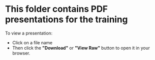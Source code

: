 # This folder contains PDF presentations for the training

To view a presentation:
- Click on a file name 
- Then click the **"Download"** or **"View Raw"** button to open it in your browser.

